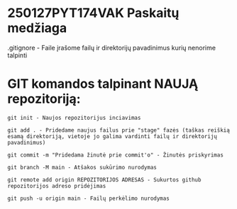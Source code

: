 # 250127PYT174VAK Paskaitų medžiaga

.gitignore - Faile įrašome failų ir direktorijų pavadinimus kurių nenorime talpinti

# GIT komandos talpinant NAUJĄ repozitoriją:

    git init - Naujos repozitorijus inciavimas

    git add . - Pridedame naujus failus prie "stage" fazės (taškas reiškią esamą direktoriją, vietoje jo galima vardinti failų ir direktorijų pavadinimus)

    git commit -m "Pridedama žinutė prie commit'o" - Žinutės priskyrimas

    git branch -M main - Atšakos sukūrimo nurodymas

    git remote add origin REPOZITORIJOS ADRESAS - Sukurtos github repozitorijos adreso pridėjimas

    git push -u origin main - Failų perkėlimo nurodymas
